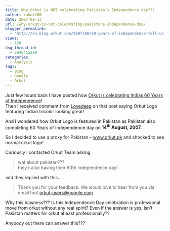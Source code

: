 ```yaml
---
title: Why Orkut is NOT celebrating Pakistan’s Independence day???
author: rahul286
date: 2007-08-13
url: /why-orkut-is-not-celebrating-pakistans-independence-day/
blogger_permalink:
  - 'http://en.blog.orkut.com/2007/08/60-years-of-independence-tell-us-what.html#links'
views:
  - 120
dsq_thread_id:
  - 2946415280
categories:
  - Analysis
tags:
  - Bing
  - Google
  - Orkut
---
```

Just few hours back I have posted how <a href="http://devilsworkshop.org/2007/08/13/celebrate-60-years-of-independence-by-telling-orkut-what-do-u-think/" target="_blank">Orkut is celebrating Indias 60 Years of Independence</a>!  
Then I received comment from <a href="http://www.freakitude.com/" onclick="_gaq.push(['_trackEvent', 'outbound-article', 'http://www.freakitude.com/', 'Lovedeep']);" target="_blank">Lovedeep</a> on that post saying Orkut Logo featuring Indian tricolor looking great!

And I wondered how Orkut Logo is featured in Pakistan as Pakistan also completing 60 Years of Independence day on **14<sup>th</sup> August, 2007.**

So I decided to use a proxy for Pakistan &#8211; <a href="http://www.orkut.pk/" onclick="_gaq.push(['_trackEvent', 'outbound-article', 'http://www.orkut.pk/', 'www.orkut.pk']);" target="_blank">www.orkut.pk</a> and shocked to see normal orkut logo!

Curiously I contacted Orkut Team asking,

> wat about pakistan???  
> they r also having their 60th independence day!

and they replied with this&#8230;.

> Thank you for your feedback. We would love to hear from you via email too! orkut-users@google.com

Why this biasness??? Is this Independence Day celebration is professional move from orkut without any real spirit? Even if the answer is yes, isn&#8217;t Pakistan matters for orkut atleast professionally??

Anybody out there can answer this???
